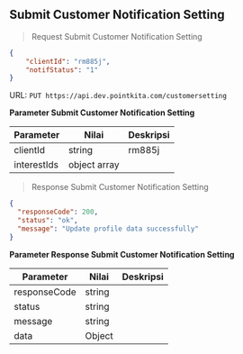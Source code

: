 ## Submit Customer Notification Setting

> Request Submit Customer Notification Setting

```json 
{
    "clientId": "rm885j",
    "notifStatus": "1"
}
```

URL: `PUT https://api.dev.pointkita.com/customersetting`

**Parameter Submit Customer Notification Setting**

Parameter | Nilai | Deskripsi
----------|-------|-----------
clientId | string | rm885j
interestIds | object array | 

> Response Submit Customer Notification Setting

```json
{
  "responseCode": 200,
  "status": "ok",
  "message": "Update profile data successfully"
}
```

**Parameter Response Submit Customer Notification Setting**

Parameter | Nilai | Deskripsi
----------|-------|-----------
responseCode| string |
status| string |
message| string | 
data| Object | 